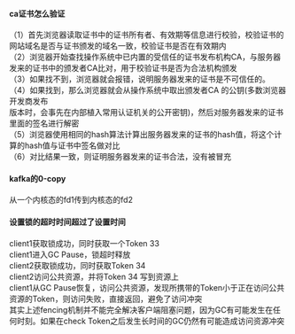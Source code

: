 #### ca证书怎么验证
（1）首先浏览器读取证书中的证书所有者、有效期等信息进行校验，校验证书的网站域名是否与证书颁发的域名一致，校验证书是否在有效期内    
（2）浏览器开始查找操作系统中已内置的受信任的证书发布机构CA，与服务器发来的证书中的颁发者CA比对，用于校验证书是否为合法机构颁发    
（3）如果找不到，浏览器就会报错，说明服务器发来的证书是不可信任的。    
（4）如果找到，那么浏览器就会从操作系统中取出颁发者CA 的公钥(多数浏览器开发商发布   
版本时，会事先在内部植入常用认证机关的公开密钥)，然后对服务器发来的证书里面的签名进行解密   
（5）浏览器使用相同的hash算法计算出服务器发来的证书的hash值，将这个计算的hash值与证书中签名做对比   
（6）对比结果一致，则证明服务器发来的证书合法，没有被冒充      


#### kafka的0-copy
从一个内核态的fd1传到内核态的fd2

#### 设置锁的超时时间超过了设置时间
client1获取锁成功，同时获取一个Token 33   
client1进入GC Pause，锁超时释放   
client2获取锁成功，同时获取Token 34   
client2访问公共资源，并将Token 34 写到资源上    
client1从GC Pause恢复，访问公共资源，发现所携带的Token小于正在访问公共资源的Token，则访问失败，直接返回，避免了访问冲突    
其实上述fencing机制并不能完全解决客户端阻塞问题，因为GC有可能发生在任何时刻。如果在check Token之后发生长时间的GC仍然有可能造成访问资源冲突    
